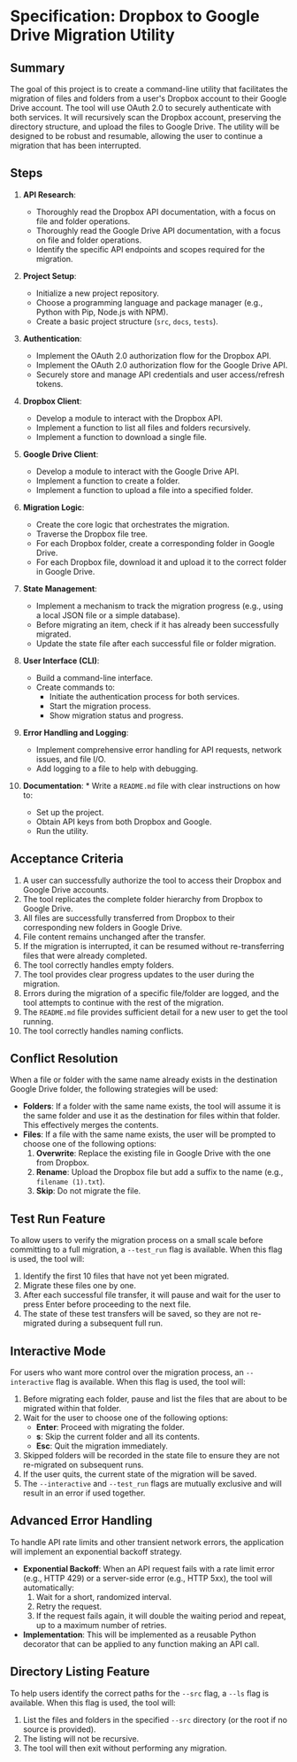 # Specification: Dropbox to Google Drive Migration Utility

## Summary

The goal of this project is to create a command-line utility that facilitates the migration of files and folders from a user's Dropbox account to their Google Drive account. The tool will use OAuth 2.0 to securely authenticate with both services. It will recursively scan the Dropbox account, preserving the directory structure, and upload the files to Google Drive. The utility will be designed to be robust and resumable, allowing the user to continue a migration that has been interrupted.

## Steps

1.  **API Research**:
    *   Thoroughly read the Dropbox API documentation, with a focus on file and folder operations.
    *   Thoroughly read the Google Drive API documentation, with a focus on file and folder operations.
    *   Identify the specific API endpoints and scopes required for the migration.

2.  **Project Setup**:
    *   Initialize a new project repository.
    *   Choose a programming language and package manager (e.g., Python with Pip, Node.js with NPM).
    *   Create a basic project structure (`src`, `docs`, `tests`).

3.  **Authentication**:
    *   Implement the OAuth 2.0 authorization flow for the Dropbox API.
    *   Implement the OAuth 2.0 authorization flow for the Google Drive API.
    *   Securely store and manage API credentials and user access/refresh tokens.

4.  **Dropbox Client**:
    *   Develop a module to interact with the Dropbox API.
    *   Implement a function to list all files and folders recursively.
    *   Implement a function to download a single file.

5.  **Google Drive Client**:
    *   Develop a module to interact with the Google Drive API.
    *   Implement a function to create a folder.
    *   Implement a function to upload a file into a specified folder.

6.  **Migration Logic**:
    *   Create the core logic that orchestrates the migration.
    *   Traverse the Dropbox file tree.
    *   For each Dropbox folder, create a corresponding folder in Google Drive.
    *   For each Dropbox file, download it and upload it to the correct folder in Google Drive.

7.  **State Management**:
    *   Implement a mechanism to track the migration progress (e.g., using a local JSON file or a simple database).
    *   Before migrating an item, check if it has already been successfully migrated.
    *   Update the state file after each successful file or folder migration.

8.  **User Interface (CLI)**:
    *   Build a command-line interface.
    *   Create commands to:
        *   Initiate the authentication process for both services.
        *   Start the migration process.
        *   Show migration status and progress.

9.  **Error Handling and Logging**:
    *   Implement comprehensive error handling for API requests, network issues, and file I/O.
    *   Add logging to a file to help with debugging.

10.  **Documentation**:
    *   Write a `README.md` file with clear instructions on how to:
        *   Set up the project.
        *   Obtain API keys from both Dropbox and Google.
        *   Run the utility.

## Acceptance Criteria

1.  A user can successfully authorize the tool to access their Dropbox and Google Drive accounts.
2.  The tool replicates the complete folder hierarchy from Dropbox to Google Drive.
3.  All files are successfully transferred from Dropbox to their corresponding new folders in Google Drive.
4.  File content remains unchanged after the transfer.
5.  If the migration is interrupted, it can be resumed without re-transferring files that were already completed.
6.  The tool correctly handles empty folders.
7.  The tool provides clear progress updates to the user during the migration.
8.  Errors during the migration of a specific file/folder are logged, and the tool attempts to continue with the rest of the migration.
9.  The `README.md` file provides sufficient detail for a new user to get the tool running.
10. The tool correctly handles naming conflicts.

## Conflict Resolution

When a file or folder with the same name already exists in the destination Google Drive folder, the following strategies will be used:

*   **Folders**: If a folder with the same name exists, the tool will assume it is the same folder and use it as the destination for files within that folder. This effectively merges the contents.
*   **Files**: If a file with the same name exists, the user will be prompted to choose one of the following options:
    1.  **Overwrite**: Replace the existing file in Google Drive with the one from Dropbox.
    2.  **Rename**: Upload the Dropbox file but add a suffix to the name (e.g., `filename (1).txt`).
    3.  **Skip**: Do not migrate the file.

## Test Run Feature

To allow users to verify the migration process on a small scale before committing to a full migration, a `--test_run` flag is available. When this flag is used, the tool will:

1.  Identify the first 10 files that have not yet been migrated.
2.  Migrate these files one by one.
3.  After each successful file transfer, it will pause and wait for the user to press Enter before proceeding to the next file.
4.  The state of these test transfers will be saved, so they are not re-migrated during a subsequent full run.

## Interactive Mode

For users who want more control over the migration process, an `--interactive` flag is available. When this flag is used, the tool will:

1.  Before migrating each folder, pause and list the files that are about to be migrated within that folder.
2.  Wait for the user to choose one of the following options:
    *   **Enter**: Proceed with migrating the folder.
    *   **s**: Skip the current folder and all its contents.
    *   **Esc**: Quit the migration immediately.
3.  Skipped folders will be recorded in the state file to ensure they are not re-migrated on subsequent runs.
4.  If the user quits, the current state of the migration will be saved.
5.  The `--interactive` and `--test_run` flags are mutually exclusive and will result in an error if used together.

## Advanced Error Handling

To handle API rate limits and other transient network errors, the application will implement an exponential backoff strategy.

*   **Exponential Backoff**: When an API request fails with a rate limit error (e.g., HTTP 429) or a server-side error (e.g., HTTP 5xx), the tool will automatically:
    1.  Wait for a short, randomized interval.
    2.  Retry the request.
    3.  If the request fails again, it will double the waiting period and repeat, up to a maximum number of retries.
*   **Implementation**: This will be implemented as a reusable Python decorator that can be applied to any function making an API call.

## Directory Listing Feature

To help users identify the correct paths for the `--src` flag, a `--ls` flag is available. When this flag is used, the tool will:

1.  List the files and folders in the specified `--src` directory (or the root if no source is provided).
2.  The listing will not be recursive.
3.  The tool will then exit without performing any migration.

